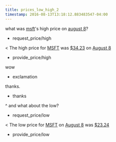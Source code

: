 ```yaml
---
title: prices_low_high_2
timestamp: 2016-08-13T13:18:12.883483547-04:00
---
```


what was [msft](ticker_symbol)'s high price on [august 8](time/price_time)?
* request_price/high

< The high price for [MSFT](ticker_symbol) was [$34.23](currency/price) on [August 8](time/price_time)
* provide_price/high

wow
* exclamation

thanks.
* thanks

^ and what about the low?
* request_price/low

< The low price for [MSFT](ticker_symbol) on [August 8](time/price_time) was [$23.24](currency/price)
* provide_price/low

